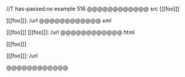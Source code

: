 //T has-passed:no
example 516
@@@@@@@@@@@@ src
[[[foo]]]

[[[foo]]]: /url
@@@@@@@@@@@@ xml
<?xml version="1.0" encoding="UTF-8"?>
<!DOCTYPE document SYSTEM "CommonMark.dtd">
<document xmlns="http://commonmark.org/xml/1.0">
  <paragraph>
    <text>[[[foo]]]</text>
  </paragraph>
  <paragraph>
    <text>[[[foo]]]: /url</text>
  </paragraph>
</document>
@@@@@@@@@@@@ html
<p>[[[foo]]]</p>
<p>[[[foo]]]: /url</p>
@@@@@@@@@@@@
